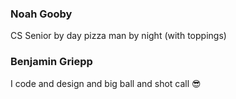 
### Noah Gooby
CS Senior by day pizza man by night (with toppings)

### Benjamin Griepp
I code and design and big ball and shot call 😎
    
